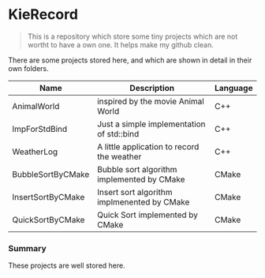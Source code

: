 # KieRecord

> This is a repository which store some tiny projects which are not wortht to have a own one. It helps make my github clean.

There are some projects stored here, and which are shown in detail in their own folders.

| Name  | Description  | Language |
|---|---|---|
| AnimalWorld  | inspired by the movie Animal World |C++|
| ImpForStdBind  | Just a simple implementation of std::bind | C++ |
| WeatherLog | A little application to record the weather | C++ |
| BubbleSortByCMake | Bubble sort algorithm implemented by CMake | CMake |
| InsertSortByCMake | Insert sort algorithm implmenented by CMake | CMake |
| QuickSortByCMake| Quick Sort implemented by CMake| CMake|

### Summary
These projects are well stored here.